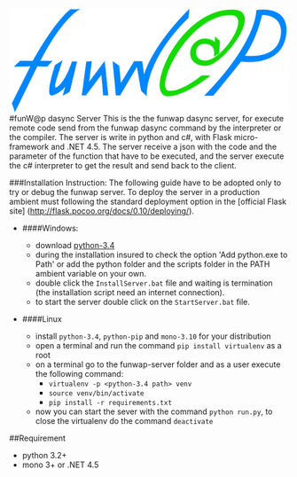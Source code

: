 ![alt text](public/fun_logo.jpg)
#funW@p dasync Server
This is the the funwap dasync server, for execute remote code send from the funwap dasync command by the interpreter or the compiler. The server is write in python and c#, with Flask micro-framework and .NET 4.5. The server receive a json with the code and the parameter of the function that have to be executed, and the server execute the c# interpreter to get the result and send back to the client. 

###Installation Instruction:
The following guide have to be adopted only to try or debug the funwap server. To deploy the server in a production ambient must following the standard deployment option in the [official Flask site] (http://flask.pocoo.org/docs/0.10/deploying/).
- ####Windows:
  - download [python-3.4](https://www.python.org/ftp/python/3.4.2/python-3.4.2.msi)
  - during the installation insured to check the option 'Add python.exe to Path' or add the python folder and the scripts folder in the PATH ambient variable on your own.
  - double click the `InstallServer.bat` file and waiting is termination (the installation script need an internet connection).
  - to start the server double click on the `StartServer.bat` file.


- ####Linux
  - install `python-3.4`, `python-pip` and `mono-3.10` for your distribution
  - open a terminal and run the command `pip install virtualenv` as a root
  - on a terminal go to the funwap-server folder and as a user execute the following command:
    - `virtualenv -p <python-3.4 path> venv`
    - `source venv/bin/activate`
    - `pip install -r requirements.txt`
  - now you can start the sever with the command `python run.py`, to close the virtualenv do the command `deactivate`


##Requirement
- python 3.2+
- mono 3+ or .NET 4.5
